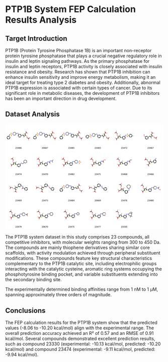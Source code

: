 # PTP1B System FEP Calculation Results Analysis

## Target Introduction

PTP1B (Protein Tyrosine Phosphatase 1B) is an important non-receptor protein tyrosine phosphatase that plays a crucial negative regulatory role in insulin and leptin signaling pathways. As the primary phosphatase for insulin and leptin receptors, PTP1B activity is closely associated with insulin resistance and obesity. Research has shown that PTP1B inhibition can enhance insulin sensitivity and improve energy metabolism, making it an ideal target for treating type 2 diabetes and obesity. Additionally, abnormal PTP1B expression is associated with certain types of cancer. Due to its significant role in metabolic diseases, the development of PTP1B inhibitors has been an important direction in drug development.

## Dataset Analysis

![Molecular structures of representative compounds](mol_grid.png)

The PTP1B system dataset in this study comprises 23 compounds, all competitive inhibitors, with molecular weights ranging from 300 to 450 Da. The compounds are mainly thiophene derivatives sharing similar core scaffolds, with activity modulation achieved through peripheral substituent modifications. These compounds feature key structural characteristics complementary to the PTP1B catalytic site, including electrophilic groups interacting with the catalytic cysteine, aromatic ring systems occupying the phosphotyrosine binding pocket, and variable substituents extending into the secondary binding site.

The experimentally determined binding affinities range from 1 nM to 1 μM, spanning approximately three orders of magnitude.

## Conclusions

The FEP calculation results for the PTP1B system show that the predicted values (-8.06 to -10.20 kcal/mol) align with the experimental range. The overall prediction accuracy achieved an R² of 0.57 and an RMSE of 0.91 kcal/mol. Several compounds demonstrated excellent prediction results, such as compound 23330 (experimental: -10.13 kcal/mol, predicted: -10.20 kcal/mol) and compound 23474 (experimental: -9.11 kcal/mol, predicted: -9.94 kcal/mol). 